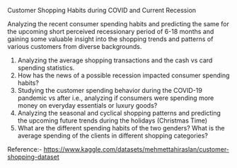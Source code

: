 Customer Shopping Habits during COVID and Current Recession

Analyzing the recent consumer spending habits and predicting the same for the upcoming short perceived recessionary period of 6-18 months and gaining some valuable insight into the shopping trends and patterns of various customers from diverse backgrounds. 

1) Analyzing the average shopping transactions and the cash vs card spending statistics. 
2) How has the news of a possible recession impacted consumer spending habits?
3) Studying the customer spending behavior during the COVID-19 pandemic vs after i.e., analyzing if consumers were spending more money on everyday essentials or luxury goods?
4) Analyzing the seasonal and cyclical shopping patterns and predicting the upcoming future trends during the holidays (Christmas Time)
5) What are the different spending habits of the two genders? What is the average spending of the clients in different shopping categories? 

Reference:- https://www.kaggle.com/datasets/mehmettahiraslan/customer-shopping-dataset 
